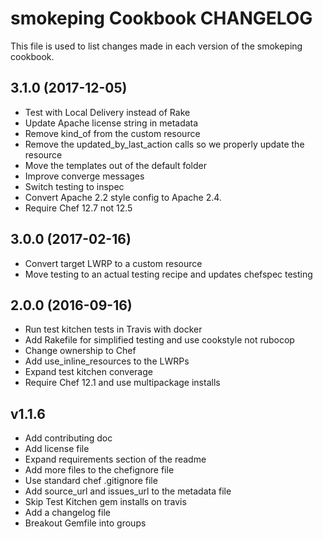 smokeping Cookbook CHANGELOG
============================
This file is used to list changes made in each version of the smokeping cookbook.

## 3.1.0 (2017-12-05)

- Test with Local Delivery instead of Rake
- Update Apache license string in metadata
- Remove kind_of from the custom resource
- Remove the updated_by_last_action calls so we properly update the resource
- Move the templates out of the default folder
- Improve converge messages
- Switch testing to inspec
- Convert Apache 2.2 style config to Apache 2.4.
- Require Chef 12.7 not 12.5

## 3.0.0 (2017-02-16)

- Convert target LWRP to a custom resource
- Move testing to an actual testing recipe and updates chefspec testing

## 2.0.0 (2016-09-16)
- Run test kitchen tests in Travis with docker
- Add Rakefile for simplified testing and use cookstyle not rubocop
- Change ownership to Chef
- Add use_inline_resources to the LWRPs
- Expand test kitchen converage
- Require Chef 12.1 and use multipackage installs

v1.1.6
------
- Add contributing doc
- Add license file
- Expand requirements section of the readme
- Add more files to the chefignore file
- Use standard chef .gitignore file
- Add source_url and issues_url to the metadata file
- Skip Test Kitchen gem installs on travis
- Add a changelog file
- Breakout Gemfile into groups
